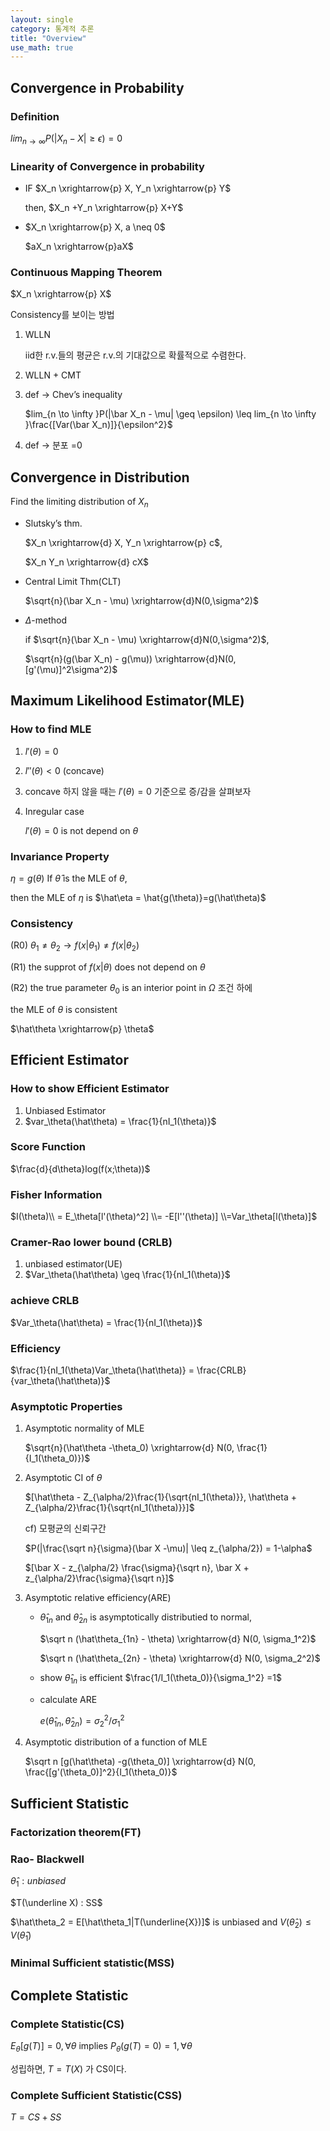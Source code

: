 ```yaml
---
layout: single
category: 통계적 추론
title: "Overview"
use_math: true
---
```

## Convergence in Probability
### Definition
$lim_{n \to \infty} P(|X_n - X|\geq \epsilon) =0$

### Linearity of Convergence in probability
- IF $X_n \xrightarrow{p} X, Y_n \xrightarrow{p} Y$ 

    then, $X_n +Y_n \xrightarrow{p} X+Y$
- $X_n \xrightarrow{p} X, a \neq 0$


    $aX_n \xrightarrow{p}aX$
### Continuous Mapping Theorem
$X_n \xrightarrow{p} X$

Consistency를 보이는 방법
1.	WLLN
    
    iid한 r.v.들의 평균은 r.v.의 기대값으로 확률적으로 수렴한다.
2.	WLLN + CMT
3.	def → Chev’s inequality
    
    $lim_{n \to \infty }P(|\bar X_n - \mu| \geq \epsilon) \leq lim_{n \to \infty }\frac{[Var(\bar X_n)]}{\epsilon^2}$
4.	def → 분포 =0
    

## Convergence in Distribution
Find the limiting distribution of $X_n$
- Slutsky’s thm.
    
    $X_n \xrightarrow{d} X, Y_n \xrightarrow{p} c$,

    $X_n  Y_n \xrightarrow{d} cX$


- Central Limit Thm(CLT)
  
  $\sqrt{n}(\bar X_n - \mu) \xrightarrow{d}N(0,\sigma^2)$

- $\Delta$-method
  
    if $\sqrt{n}(\bar X_n - \mu) \xrightarrow{d}N(0,\sigma^2)$,

    $\sqrt{n}(g(\bar X_n) - g(\mu)) \xrightarrow{d}N(0,[g'(\mu)]^2\sigma^2)$

## Maximum Likelihood Estimator(MLE)
### How to find MLE
1.	$l'(\theta) = 0$
2.	$l''(\theta) <0$ (concave)
3. concave 하지 않을 때는 $l'(\theta) =0$ 기준으로 증/감을 살펴보자
4. Inregular case

    $l'(\theta) = 0$ is not depend on $\theta$

### Invariance Property
$\eta = g(\theta)$
If $\hat\theta$ is the MLE of $\theta$, 

then the MLE of $\eta$ is $\hat\eta = \hat{g(\theta)}=g(\hat\theta)$

### Consistency
(R0) $\theta_1 \neq \theta_2 \to f(x|\theta_1) \neq f(x|\theta_2)$

(R1) the supprot of $f(x|\theta)$ does not depend on $\theta$

(R2) the true parameter $\theta_0$ is an interior point in $\Omega$
조건 하에 

the MLE of $\theta$ is consistent

$\hat\theta \xrightarrow{p} \theta$


## Efficient Estimator
### How to show Efficient Estimator
1.	Unbiased Estimator
2.	$var_\theta(\hat\theta) = \frac{1}{nI_1(\theta)}$

### Score Function
$\frac{d}{d\theta}log(f(x;\theta))$
### Fisher Information
$I(\theta)\\ = E_\theta[l'(\theta)^2] \\= -E[l''(\theta)] \\=Var_\theta[l(\theta)]$
### Cramer-Rao lower bound (CRLB)
1. unbiased estimator(UE)
2. $Var_\theta(\hat\theta) \geq \frac{1}{nI_1(\theta)}$

### achieve CRLB
$Var_\theta(\hat\theta) = \frac{1}{nI_1(\theta)}$

### Efficiency
$\frac{1}{nI_1(\theta)Var_\theta(\hat\theta)} = \frac{CRLB}{var_\theta(\hat\theta)}$

### Asymptotic Properties
1. Asymptotic normality of MLE
   
    $\sqrt{n}(\hat\theta -\theta_0) \xrightarrow{d} N(0, \frac{1}{I_1(\theta_0)})$


2. Asymptotic CI of $\theta$
   
   $[\hat\theta - Z_{\alpha/2}\frac{1}{\sqrt{nI_1(\theta)}}, \hat\theta + Z_{\alpha/2}\frac{1}{\sqrt{nI_1(\theta)}}]$

    cf) 모평균의 신뢰구간

    $P(|\frac{\sqrt n}{\sigma}(\bar X -\mu)| \leq z_{\alpha/2}) = 1-\alpha$

    $[\bar X - z_{\alpha/2} \frac{\sigma}{\sqrt n}, \bar X + z_{\alpha/2}\frac{\sigma}{\sqrt n}]$

3. Asymptotic relative efficiency(ARE)

	- $\hat\theta_{1n}$ and $\hat\theta_{2n}$ is asymptotically distributied to normal,

         $\sqrt n (\hat\theta_{1n} - \theta) \xrightarrow{d} N(0, \sigma_1^2)$

        $\sqrt n (\hat\theta_{2n} - \theta) \xrightarrow{d} N(0, \sigma_2^2)$

    - show $\hat\theta_{1n}$ is efficient
$\frac{1/I_1(\theta_0)}{\sigma_1^2} =1$
    - calculate ARE
  
        $e(\hat\theta_{1n}, \hat\theta_{2n}) = \sigma_2^2/{\sigma_1^2}$

4. Asymptotic distribution of a function of MLE

    $\sqrt n [g(\hat\theta) -g(\theta_0)] \xrightarrow{d} N(0, \frac{[g'(\theta_0)]^2}{I_1(\theta_0)}$


## Sufficient Statistic
### Factorization theorem(FT)
### Rao- Blackwell
$\hat \theta_1 : unbiased$

$T(\underline X) : SS$

$\hat\theta_2 = E[\hat\theta_1|T(\underline{X})]$ is unbiased and $V(\hat\theta_2) \leq V(\hat\theta_1)$

### Minimal Sufficient statistic(MSS)

## Complete Statistic
### Complete Statistic(CS)
$E_\theta[g(T)]=0,\forall \theta$ implies $P_\theta(g(T) = 0) =1, \forall\theta$

성립하면, $T= T(X)$ 가 CS이다.

### Complete Sufficient Statistic(CSS)
$T =CS+SS$

